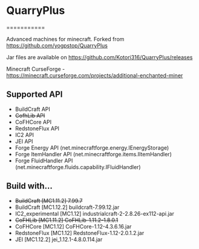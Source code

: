 # QuarryPlus
===========

Advanced machines for minecraft.
Forked from https://github.com/yogpstop/QuarryPlus

Jar files are available on https://github.com/Kotori316/QuarryPlus/releases

Minecraft CurseForge - https://minecraft.curseforge.com/projects/additional-enchanted-miner

Supported API
-------------
* BuildCraft API
* ~~CofhLib API~~ 
* CoFHCore API
* RedstoneFlux API
* IC2 API
* JEI API
* Forge Energy API (net.minecraftforge.energy.IEnergyStorage)
* Forge ItemHandler API (net.minecraftforge.items.IItemHandler)
* Forge FluidHandler API (net.minecraftforge.fluids.capability.IFluidHandler)

Build with...
-------------
* ~~BuildCraft [MC1.11.2] 7.99.7~~
* BuildCraft [MC1.12.2] buildcraft-7.99.12.jar
* IC2\_experimental [MC1.12] industrialcraft-2-2.8.26-ex112-api.jar
* ~~CoFHLib [MC1.11.2] CoFHLib-1.11.2-1.8.0.1~~
* CoFHCore [MC1.12] CoFHCore-1.12-4.3.6.16.jar
* RedstoneFlux [MC1.12] RedstoneFlux-1.12-2.0.1.2.jar
* JEI [MC1.12.2] jei_1.12.1-4.8.0.114.jar
